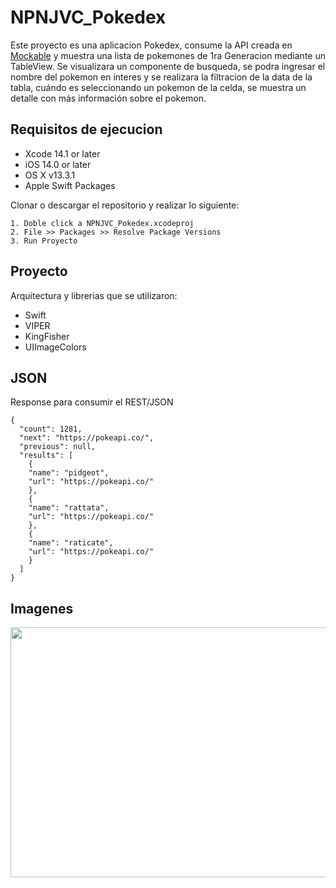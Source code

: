 # NPNJVC_Pokedex

Este proyecto es una aplicacion Pokedex, consume la API creada en [Mockable](https://pokeapi.co/)  y muestra una lista de pokemones de 1ra Generacion mediante un TableView. Se visualizara un componente de busqueda, se podra ingresar el nombre del pokemon en interes y se realizara la filtracion de la data de la tabla, cuándo es seleccionando un pokemon de la celda, se muestra un detalle con más información sobre el pokemon.


## Requisitos de ejecucion

-   Xcode 14.1 or later
-   iOS 14.0 or later
-   OS X v13.3.1 
-   Apple Swift Packages

Clonar o descargar el repositorio y realizar lo siguiente:

 ``` text 
1. Doble click a NPNJVC_Pokedex.xcodeproj
2. File >> Packages >> Resolve Package Versions
3. Run Proyecto

``` 

## Proyecto

Arquitectura y librerias que se utilizaron:

- Swift
- VIPER
- KingFisher
- UIImageColors
  
## JSON 
Response para consumir el REST/JSON

    {
      "count": 1281,
      "next": "https://pokeapi.co/",
      "previous": null,
      "results": [
        {
        "name": "pidgeot",
        "url": "https://pokeapi.co/"
        },
        {
        "name": "rattata",
        "url": "https://pokeapi.co/"
        },
        {
        "name": "raticate",
        "url": "https://pokeapi.co/"
        }
      ]
    }

## Imagenes  
  
<p align="center">      
 <img width="1400" height="400" alt="challenge" src="https://drive.google.com/uc?export=view&id=15ZGgdFAyj1Lpq7M93vx-6QbG7KI6RJjt"/>
 </p>
